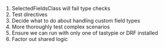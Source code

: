 1. SelectedFieldsClass will fail type checks 
2. Test directives
3. Decide what to do about handling custom field types
4. More thoroughly test complex scenarios
5. Ensure we can run with only one of tastypie or DRF installed
6. Factor out shared logic